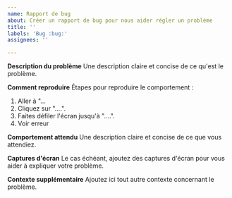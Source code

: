 ```yaml
---
name: Rapport de bug
about: Créer un rapport de bug pour nous aider régler un problème
title: ''
labels: 'Bug :bug:'
assignees: ''

---
```


**Description du problème**
Une description claire et concise de ce qu'est le problème.

**Comment reproduire**
Étapes pour reproduire le comportement :
1. Aller à "...
2. Cliquez sur "....".
3. Faites défiler l'écran jusqu'à "....".
4. Voir erreur

**Comportement attendu**
Une description claire et concise de ce que vous attendiez.

**Captures d'écran**
Le cas échéant, ajoutez des captures d'écran pour vous aider à expliquer votre problème.

**Contexte supplémentaire**
Ajoutez ici tout autre contexte concernant le problème.
